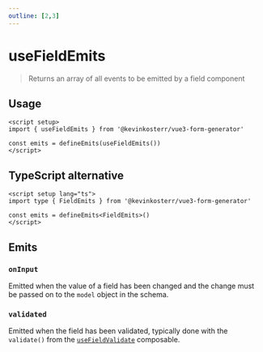 ```yaml
---
outline: [2,3]
---
```

# useFieldEmits <Badge type="tip" text="2.0.0+"/>
> Returns an array of all events to be emitted by a field component

## Usage
```vue
<script setup>
import { useFieldEmits } from '@kevinkosterr/vue3-form-generator'
  
const emits = defineEmits(useFieldEmits())
</script>
```

## TypeScript alternative
```vue
<script setup lang="ts">
import type { FieldEmits } from '@kevinkosterr/vue3-form-generator'
  
const emits = defineEmits<FieldEmits>()
</script>
```

## Emits

### `onInput`
Emitted when the value of a field has been changed and the change must be passed on to the `model` object in the 
schema.

### `validated`
Emitted when the field has been validated, typically done with the `validate()` from the 
[`useFieldValidate`](/guide/composables/useFieldValidate) composable. 
